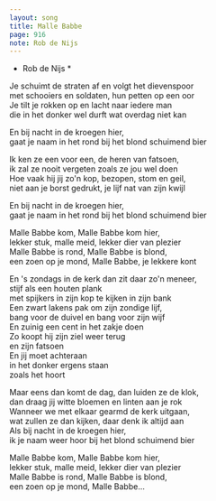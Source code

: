 ```yaml
---
layout: song
title: Malle Babbe
page: 916
note: Rob de Nijs
---
```


* Rob de Nijs *  

Je schuimt de straten af en volgt het dievenspoor  
met schooiers en soldaten, hun petten op een oor  
Je tilt je rokken op en lacht naar iedere man  
die in het donker wel durft wat overdag niet kan  

En bij nacht in de kroegen hier,  
gaat je naam in het rond bij het blond schuimend bier  

Ik ken ze een voor een, de heren van fatsoen,  
ik zal ze nooit vergeten zoals ze jou wel doen  
Hoe vaak hij jij zo'n kop, bezopen, stom en geil,  
niet aan je borst gedrukt, je lijf nat van zijn kwijl  

En bij nacht in de kroegen hier,  
gaat je naam in het rond bij het blond schuimend bier  

Malle Babbe kom, Malle Babbe kom hier,  
lekker stuk, malle meid, lekker dier van plezier  
Malle Babbe is rond, Malle Babbe is blond,  
een zoen op je mond, Malle Babbe, je lekkere kont  

En 's zondags in de kerk dan zit daar zo'n meneer,  
stijf als een houten plank  
met spijkers in zijn kop te kijken in zijn bank  
Een zwart lakens pak om zijn zondige lijf,  
bang voor de duivel en bang voor zijn wijf  
En zuinig een cent in het zakje doen  
Zo koopt hij zijn ziel weer terug  
en zijn fatsoen  
En jij moet achteraan  
in het donker ergens staan  
zoals het hoort  

Maar eens dan komt de dag, dan luiden ze de klok,  
dan draag jij witte bloemen en linten aan je rok  
Wanneer we met elkaar gearmd de kerk uitgaan,  
wat zullen ze dan kijken, daar denk ik altijd aan  
Als bij nacht in de kroegen hier,  
ik je naam weer hoor bij het blond schuimend bier  

Malle Babbe kom, Malle Babbe kom hier,  
lekker stuk, malle meid, lekker dier van plezier  
Malle Babbe is rond, Malle Babbe is blond,  
een zoen op je mond, Malle Babbe...  
